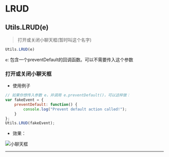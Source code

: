 # LRUD

## Utils.LRUD(e)

> 打开或关闭小聊天框(暂时叫这个名字)

```javascript
Utils.LRUD(e)
```

```e```: 包含一个preventDefault的回调函数。可以不需要传入这个参数


### 打开或关闭小聊天框

- 使用例子

```javascript
// 如果你想传入参数 e，并调用 e.preventDefault()，可以这样做：
var fakeEvent = {
    preventDefault: function() {
        console.log("Prevent default action called!");
    }
};
Utils.LRUD(fakeEvent);
```

- 效果：

![小聊天框](http://r.iirose.com/i/24/4/28/21/3659-K2.png)

---